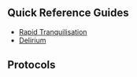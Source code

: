 ## Quick Reference Guides

* [Rapid Tranquilisation](c/QRF/rapid-tranquilisation.md)
* [Delirium](c/QRF/delirium.md)

## Protocols